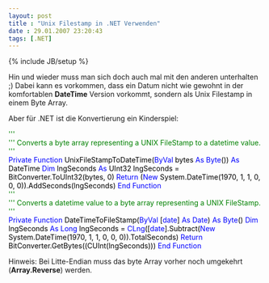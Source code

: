 ```yaml
---
layout: post
title : "Unix Filestamp in .NET Verwenden"
date : 29.01.2007 23:20:43
tags: [.NET]
---
```

{% include JB/setup %}

Hin und wieder muss man sich doch auch mal mit den anderen unterhalten ;) Dabei kann es vorkommen, dass ein Datum nicht wie gewohnt in der komfortablen **DateTime** Version vorkommt, sondern als Unix Filestamp in einem Byte Array.

Aber für .NET ist die Konvertierung ein Kinderspiel:

 <div class="wlWriterSmartContent" id="57F11A72-B0E5-49c7-9094-E3A15BD5B5E7:31f0491c-b4bf-4a2c-9a0a-c91340a932e2" contenteditable="false" style="padding-right: 0px; display: inline; padding-left: 0px; float: none; padding-bottom: 0px; margin: 0px; padding-top: 0px"> <div><span style="color: #000000; "> </span><span style="color: #008000; ">'</span><span style="color: #008000; ">'' <summary></span><span style="color: #008000; "> </span><span style="color: #000000; "> </span><span style="color: #008000; ">'</span><span style="color: #008000; ">'' Converts a byte array representing a UNIX FileStamp to a datetime value.</span><span style="color: #008000; "> </span><span style="color: #000000; "> </span><span style="color: #008000; ">'</span><span style="color: #008000; ">'' </summary></span><span style="color: #008000; "> </span><span style="color: #000000; "> </span><span style="color: #0000FF; ">Private</span><span style="color: #000000; "> </span><span style="color: #0000FF; ">Function</span><span style="color: #000000; "> UnixFileStampToDateTime(</span><span style="color: #0000FF; ">ByVal</span><span style="color: #000000; "> bytes </span><span style="color: #0000FF; ">As</span><span style="color: #000000; "> </span><span style="color: #0000FF; ">Byte</span><span style="color: #000000; ">()) </span><span style="color: #0000FF; ">As</span><span style="color: #000000; "> DateTime </span><span style="color: #0000FF; ">Dim</span><span style="color: #000000; "> lngSeconds </span><span style="color: #0000FF; ">As</span><span style="color: #000000; "> UInt32 lngSeconds </span><span style="color: #000000; ">=</span><span style="color: #000000; "> BitConverter.ToUInt32(bytes, </span><span style="color: #000000; ">0</span><span style="color: #000000; ">) </span><span style="color: #0000FF; ">Return</span><span style="color: #000000; "> (</span><span style="color: #0000FF; ">New</span><span style="color: #000000; "> System.DateTime(</span><span style="color: #000000; ">1970</span><span style="color: #000000; ">, </span><span style="color: #000000; ">1</span><span style="color: #000000; ">, </span><span style="color: #000000; ">1</span><span style="color: #000000; ">, </span><span style="color: #000000; ">0</span><span style="color: #000000; ">, </span><span style="color: #000000; ">0</span><span style="color: #000000; ">, </span><span style="color: #000000; ">0</span><span style="color: #000000; ">)).AddSeconds(lngSeconds) </span><span style="color: #0000FF; ">End Function</span></div> </div> <div class="wlWriterSmartContent" id="57F11A72-B0E5-49c7-9094-E3A15BD5B5E7:c8a9b3bc-e238-4713-8546-a7a54dfb74f9" contenteditable="false" style="padding-right: 0px; display: inline; padding-left: 0px; float: none; padding-bottom: 0px; margin: 0px; padding-top: 0px"> <div><span style="color: #000000; "> </span><span style="color: #008000; ">'</span><span style="color: #008000; ">'' <summary></span><span style="color: #008000; "> </span><span style="color: #000000; "> </span><span style="color: #008000; ">'</span><span style="color: #008000; ">'' Converts a datetime value to a byte array representing a UNIX FileStamp.</span><span style="color: #008000; "> </span><span style="color: #000000; "> </span><span style="color: #008000; ">'</span><span style="color: #008000; ">'' </summary></span><span style="color: #008000; "> </span><span style="color: #000000; "> </span><span style="color: #0000FF; ">Private</span><span style="color: #000000; "> </span><span style="color: #0000FF; ">Function</span><span style="color: #000000; "> DateTimeToFileStamp(</span><span style="color: #0000FF; ">ByVal</span><span style="color: #000000; "> [</span><span style="color: #0000FF; ">date</span><span style="color: #000000; ">] </span><span style="color: #0000FF; ">As</span><span style="color: #000000; "> </span><span style="color: #0000FF; ">Date</span><span style="color: #000000; ">) </span><span style="color: #0000FF; ">As</span><span style="color: #000000; "> </span><span style="color: #0000FF; ">Byte</span><span style="color: #000000; ">() </span><span style="color: #0000FF; ">Dim</span><span style="color: #000000; "> lngSeconds </span><span style="color: #0000FF; ">As</span><span style="color: #000000; "> </span><span style="color: #0000FF; ">Long</span><span style="color: #000000; "> lngSeconds </span><span style="color: #000000; ">=</span><span style="color: #000000; "> </span><span style="color: #0000FF; ">CLng</span><span style="color: #000000; ">([</span><span style="color: #0000FF; ">date</span><span style="color: #000000; ">].Subtract(</span><span style="color: #0000FF; ">New</span><span style="color: #000000; "> System.DateTime(</span><span style="color: #000000; ">1970</span><span style="color: #000000; ">, </span><span style="color: #000000; ">1</span><span style="color: #000000; ">, </span><span style="color: #000000; ">1</span><span style="color: #000000; ">, </span><span style="color: #000000; ">0</span><span style="color: #000000; ">, </span><span style="color: #000000; ">0</span><span style="color: #000000; ">, </span><span style="color: #000000; ">0</span><span style="color: #000000; ">)).TotalSeconds) </span><span style="color: #0000FF; ">Return</span><span style="color: #000000; "> BitConverter.GetBytes((CUInt(lngSeconds))) </span><span style="color: #0000FF; ">End Function</span><span style="color: #000000; "> </span></div> </div>

Hinweis: Bei Litte-Endian muss das byte Array vorher noch umgekehrt (**Array.Reverse**) werden.
